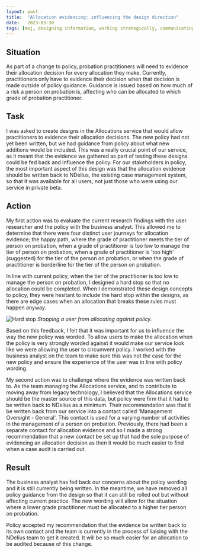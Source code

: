 ```yaml
---
layout: post
title:  "Allocation evidencing: influencing the design direction"
date:   2023-03-30
tags: [moj, designing information, working strategically, communicating and influencing]
---
```


## Situation
As part of a change to policy, probation practitioners will need to evidence their allocation decision for every allocation they make. Currently, practitioners only have to evidence their decision when that decision is made outside of policy guidance. Guidance is issued based on how much of a risk a person on probation is, affecting who can be allocated to which grade of probation practitioner.

## Task
I was asked to create designs in the Allocations service that would allow practitioners to evidence their allocation decisions. The new policy had not yet been written, but we had guidance from policy about what new additions would be included. This was a really crucial point of our service, as it meant that the evidence we gathered as part of testing these designs could be fed back and influence the policy. For our stakeholders in policy, the most important aspect of this design was that the allocation evidence should be written back to NDelius, the existing case management system, so that it was available for all users, not just those who were using our service in private beta.

## Action
My first action was to evaluate the current research findings with the user researcher and the policy with the business analyst. This allowed me to determine that there were four distinct user journeys for allocation evidence; the happy path, where the grade of practitioner meets the tier of person on probation, when a grade of practitioner is too low to manage the tier of person on probation, when a grade of practitioner is 'too high' (suggested) for the tier of the person on probation, or when the grade of practitioner is borderline for the tier of the person on probation. 

In line with current policy, when the tier of the practitioner is too low to manage the person on probation, I designed a hard stop so that no allocation could be completed. When I demonstrated these design concepts to policy, they were hesitant to include the hard stop within the designs, as there are edge cases when an allocation that breaks these rules must happen anyway. 

![Hard stop](/portfolio/assets/images/evidencing-allocation/hard_stop.png "Stopping a user from allocating against policy")
*Stopping a user from allocating against policy.*

Based on this feedback, I felt that it was important for us to influence the way the new policy was worded. To allow users to make the allocation when the policy is very strongly worded against it would make our service look like we were allowing the user to circumvent policy. I worked with the business analyst on the team to make sure this was not the case for the new policy and ensure the experience of the user was in line with policy wording.

My second action was to challenge where the evidence was written back to. As the team managing the Allocations service, and to contribute to moving away from legacy technology, I believed that the Allocations service should be the master source of this data, but policy were firm that it had to be written back to NDelius as a minimum. Their recommendation was that it be written back from our service into a contact called 'Management Oversight - General'. This contact is used for a varying number of activities in the management of a person on probation. Previously, there had been a separate contact for allocation evidence and so I made a strong recommendation that a new contact be set up that had the sole purpose of evidencing an allocation decision as then it would be much easier to find when a case audit is carried out. 

## Result
The business analyst has fed back our concerns about the policy wording and it is still currently being written. In the meantime, we have removed all policy guidance from the design so that it can still be rolled out but without affecting current practice. The new wording will allow for the situation where a lower grade practitioner must be allocated to a higher tier person on probation.

Policy accepted my recommendation that the evidence be written back to its own contact and the team is currently in the process of liaising with the NDelius team to get it created. It will be so much easier for an allocation to be audited because of this change.
